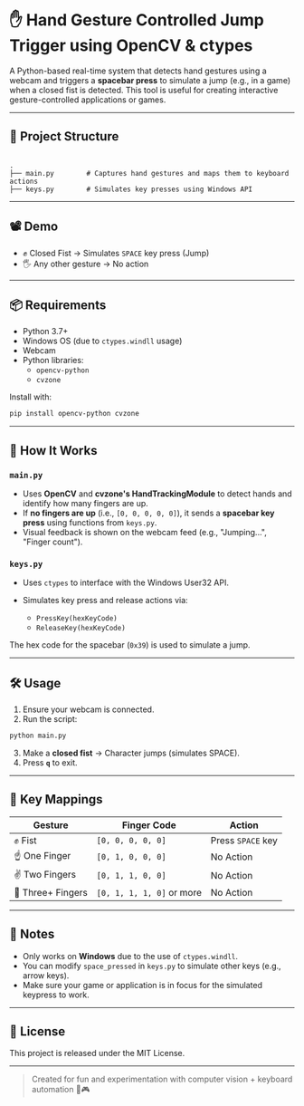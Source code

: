 # ✋ Hand Gesture Controlled Jump Trigger using OpenCV & ctypes

A Python-based real-time system that detects hand gestures using a webcam and triggers a **spacebar press** to simulate a jump (e.g., in a game) when a closed fist is detected. This tool is useful for creating interactive gesture-controlled applications or games.

---

## 📂 Project Structure

```

.
├── main.py        # Captures hand gestures and maps them to keyboard actions
├── keys.py        # Simulates key presses using Windows API

````

---

## 📽️ Demo

- ✊ Closed Fist → Simulates `SPACE` key press (Jump)
- 🖐️ Any other gesture → No action

---

## 📦 Requirements

- Python 3.7+
- Windows OS (due to `ctypes.windll` usage)
- Webcam
- Python libraries:
  - `opencv-python`
  - `cvzone`

Install with:

```bash
pip install opencv-python cvzone
````

---

## 🚀 How It Works

### `main.py`

* Uses **OpenCV** and **cvzone's HandTrackingModule** to detect hands and identify how many fingers are up.
* If **no fingers are up** (i.e., `[0, 0, 0, 0, 0]`), it sends a **spacebar key press** using functions from `keys.py`.
* Visual feedback is shown on the webcam feed (e.g., "Jumping...", "Finger count").

### `keys.py`

* Uses `ctypes` to interface with the Windows User32 API.
* Simulates key press and release actions via:

  * `PressKey(hexKeyCode)`
  * `ReleaseKey(hexKeyCode)`

The hex code for the spacebar (`0x39`) is used to simulate a jump.

---

## 🛠️ Usage

1. Ensure your webcam is connected.
2. Run the script:

```bash
python main.py
```

3. Make a **closed fist** → Character jumps (simulates SPACE).
4. Press **`q`** to exit.

---

## 🔑 Key Mappings

| Gesture           | Finger Code               | Action            |
| ----------------- | ------------------------- | ----------------- |
| ✊ Fist            | `[0, 0, 0, 0, 0]`         | Press `SPACE` key |
| ☝ One Finger      | `[0, 1, 0, 0, 0]`         | No Action         |
| ✌ Two Fingers     | `[0, 1, 1, 0, 0]`         | No Action         |
| 🖖 Three+ Fingers | `[0, 1, 1, 1, 0]` or more | No Action         |

---

## 📌 Notes

* Only works on **Windows** due to the use of `ctypes.windll`.
* You can modify `space_pressed` in `keys.py` to simulate other keys (e.g., arrow keys).
* Make sure your game or application is in focus for the simulated keypress to work.

---

## 📜 License

This project is released under the MIT License.

---

> Created for fun and experimentation with computer vision + keyboard automation 🔧🎮
